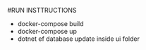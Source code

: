 ﻿#RUN INSTTRUCTIONS
- docker-compose build
- docker-compose up
- dotnet ef database update inside ui folder 